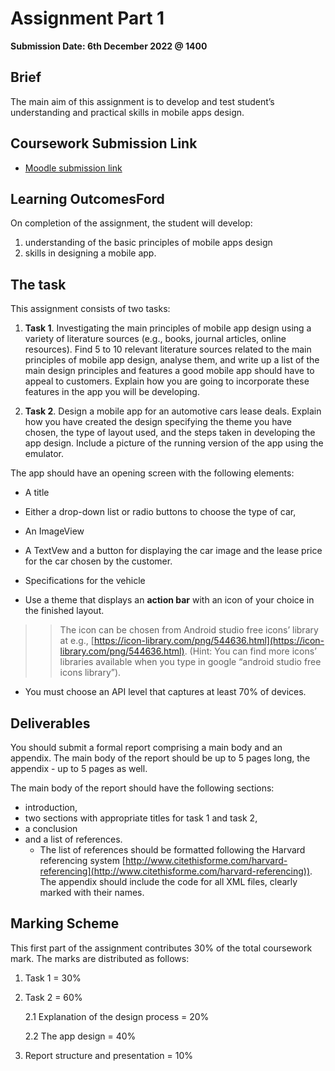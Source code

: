 # Assignment Part 1

**Submission Date: 6th December 2022 @ 1400**

## Brief
The main aim of this assignment is to develop and test student’s understanding and practical skills in mobile apps design. 

## Coursework Submission Link

- [Moodle submission link](https://moodlecurrent.gre.ac.uk/mod/assign/view.php?id=2103906)

## Learning OutcomesFord

On completion of the assignment, the student will develop:
1. understanding of the basic principles of mobile apps design
2. skills in designing a mobile app.

## The task

This assignment consists of two tasks:

1. **Task 1**. Investigating the main principles of mobile app design using a variety of literature sources (e.g., books, journal articles, online resources). Find 5 to 10 relevant literature sources related to the main principles of mobile app design, analyse them, and write up a list of the main design principles and features a good mobile app should have to appeal to customers. Explain how you are going to incorporate these features in the app you will be developing. 

2. **Task 2**. Design a mobile app for an automotive cars lease deals. Explain how you have created the design specifying the theme you have chosen, the type of layout used, and the steps taken in developing the app design.  Include a picture of the running version of the app using the emulator. 

The app should have an opening screen with the following elements: 

- A title

- Either a drop-down list or radio buttons to choose the type of car,

- An ImageView

- A TextVew and a button for displaying the car image and the lease price for the car chosen by the customer. 

- Specifications for the vehicle

- Use a theme that displays an **action bar** with an icon of your choice in the finished layout.  
  
>> The icon can be chosen from Android studio free icons’ library at e.g., [https://icon-library.com/png/544636.html](https://icon-library.com/png/544636.html). (Hint: You can find more icons’ libraries available when you type in google “android studio free icons library”).

- You must choose an API level that captures at least 70% of devices. 

## Deliverables
You should submit a formal report comprising a main body and an appendix. The main body of the report should be up to 5 pages long, the appendix - up to 5 pages as well.

The main body of the report should have the following sections: 
- introduction, 
- two sections with appropriate titles for task 1 and task 2,
-  a conclusion 
-  and a list of references. 
   -  The list of references should be formatted following the Harvard referencing system [http://www.citethisforme.com/harvard-referencing](http://www.citethisforme.com/harvard-referencing)). The appendix should include the code for all XML files, clearly marked with their names.

## Marking Scheme
This first part of the assignment contributes 30% of the total coursework mark. 
The marks are distributed as follows:

1. Task 1 = 30%

2. Task 2 = 60%							
  
    2.1 Explanation of the design process = 20%			

    2.2 The app design = 40%

3.  Report structure and presentation = 10%